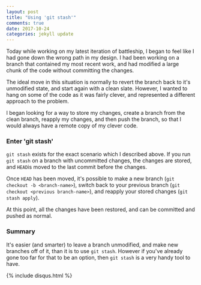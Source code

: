 ```yaml
---
layout: post
title: "Using 'git stash'"
comments: true
date: 2017-10-24
categories: jekyll update
---
```


Today while working on my latest iteration of battleship, I began to feel like I had gone down the wrong path in my design. I had been working on a branch that contained my most recent work, and had modified a large chunk of the code without committing the changes.

The ideal move in this situation is normally to revert the branch back to it's unmodified state, and start again with a clean slate. However, I wanted to hang on some of the code as it was fairly clever, and represented a different approach to the problem.

I began looking for a way to store my changes, create a branch from the clean branch, reapply my changes, and then push the branch, so that I would always have a remote copy of my clever code.

### Enter 'git stash'
`git stash` exists for the exact scenario which I described above. If you run `git stash` on a branch with uncommitted changes, the changes are stored, and `HEAD`is moved to the last commit before the changes.

Once `HEAD` has been moved, it's possible to make a new branch (`git checkout -b <branch-name>`), switch back to your previous branch (`git checkout <previous branch-name>`), and reapply your stored changes (`git stash apply`).

At this point, all the changes have been restored, and can be committed and pushed as normal.

### Summary

It's easier (and smarter) to leave a branch unmodified, and make new branches off of it, than it is to use `git stash`. However if you've already gone too far for that to be an option, then `git stash` is a very handy tool to have.

{% include disqus.html %}
